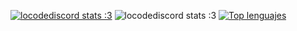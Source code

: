 [![locodediscord stats :3](https://github-readme-stats.vercel.app/api?username=locodediscord)](https://github.com/anuraghazra/github-readme-stats)
![locodediscord stats :3](https://github-readme-stats.vercel.app/api?username=locodediscord&show_icons=true&theme=radical)
[![Top lenguajes](https://github-readme-stats.vercel.app/api/top-langs/?username=locodediscord&layout=compact)](https://github.com/anuraghazra/github-readme-stats)


